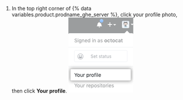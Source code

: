 1. In the top right corner of {% data variables.product.prodname_ghe_server %}, click your profile photo, then click **Your profile**.
![Profile photo](/assets/images/enterprise/settings/top_right_avatar.png)
